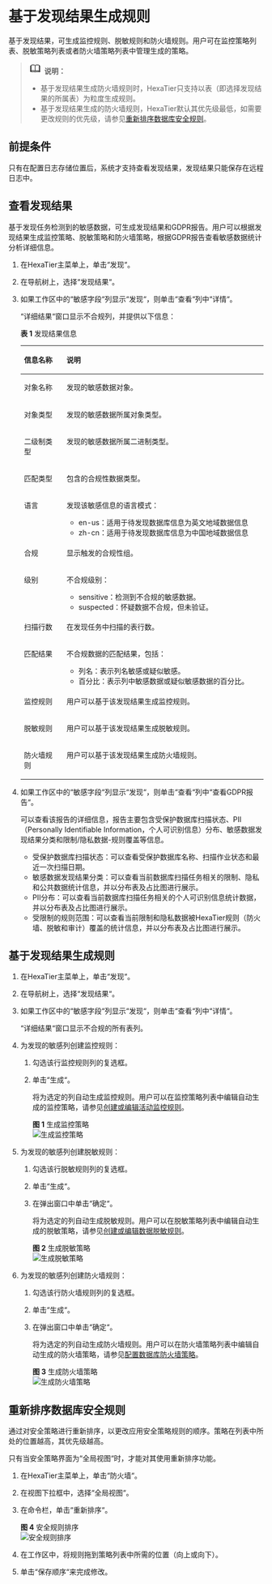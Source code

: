 # 基于发现结果生成规则<a name="ZH-CN_TOPIC_0111166392"></a>

基于发现结果，可生成监控规则、脱敏规则和防火墙规则。用户可在监控策略列表、脱敏策略列表或者防火墙策略列表中管理生成的策略。

>![](public_sys-resources/icon-note.gif) **说明：**   
>-   基于发现结果生成防火墙规则时，HexaTier只支持以表（即选择发现结果的所属表）为粒度生成规则。  
>-   基于发现结果生成的防火墙规则，HexaTier默认其优先级最低，如需要更改规则的优先级，请参见[重新排序数据库安全规则](#section132171703216)。  

## 前提条件<a name="zh-cn_topic_0180960222_section11394162374919"></a>

只有在配置日志存储位置后，系统才支持查看发现结果，发现结果只能保存在远程日志中。

## 查看发现结果<a name="section310612582214"></a>

基于发现任务检测到的敏感数据，可生成发现结果和GDPR报告。用户可以根据发现结果生成监控策略、脱敏策略和防火墙策略，根据GDPR报告查看敏感数据统计分析详细信息。

1.  在HexaTier主菜单上，单击“发现“。
2.  在导航树上，选择“发现结果“。
3.  如果工作区中的“敏感字段“列显示“发现“，则单击“查看“列中“详情“。

    “详细结果“窗口显示不合规列，并提供以下信息：

    **表 1**  发现结果信息

    <a name="zh-cn_topic_0180960142_table479156254"></a>
    <table><thead align="left"><tr id="zh-cn_topic_0180960142_row5921510256"><th class="cellrowborder" valign="top" width="17.48%" id="mcps1.2.3.1.1"><p id="zh-cn_topic_0180960142_p191041517259"><a name="zh-cn_topic_0180960142_p191041517259"></a><a name="zh-cn_topic_0180960142_p191041517259"></a>信息名称</p>
    </th>
    <th class="cellrowborder" valign="top" width="82.52000000000001%" id="mcps1.2.3.1.2"><p id="zh-cn_topic_0180960142_p121110159259"><a name="zh-cn_topic_0180960142_p121110159259"></a><a name="zh-cn_topic_0180960142_p121110159259"></a>说明</p>
    </th>
    </tr>
    </thead>
    <tbody><tr id="zh-cn_topic_0180960142_row71111572517"><td class="cellrowborder" valign="top" width="17.48%" headers="mcps1.2.3.1.1 "><p id="zh-cn_topic_0180960142_p412111592513"><a name="zh-cn_topic_0180960142_p412111592513"></a><a name="zh-cn_topic_0180960142_p412111592513"></a>对象名称</p>
    </td>
    <td class="cellrowborder" valign="top" width="82.52000000000001%" headers="mcps1.2.3.1.2 "><p id="zh-cn_topic_0180960142_p151313151251"><a name="zh-cn_topic_0180960142_p151313151251"></a><a name="zh-cn_topic_0180960142_p151313151251"></a>发现的敏感数据对象。</p>
    </td>
    </tr>
    <tr id="zh-cn_topic_0180960142_row171341518252"><td class="cellrowborder" valign="top" width="17.48%" headers="mcps1.2.3.1.1 "><p id="zh-cn_topic_0180960142_p17141815162515"><a name="zh-cn_topic_0180960142_p17141815162515"></a><a name="zh-cn_topic_0180960142_p17141815162515"></a>对象类型</p>
    </td>
    <td class="cellrowborder" valign="top" width="82.52000000000001%" headers="mcps1.2.3.1.2 "><p id="zh-cn_topic_0180960142_p13142156259"><a name="zh-cn_topic_0180960142_p13142156259"></a><a name="zh-cn_topic_0180960142_p13142156259"></a>发现的敏感数据所属对象类型。</p>
    </td>
    </tr>
    <tr id="zh-cn_topic_0180960142_row10152150252"><td class="cellrowborder" valign="top" width="17.48%" headers="mcps1.2.3.1.1 "><p id="zh-cn_topic_0180960142_p1715315152513"><a name="zh-cn_topic_0180960142_p1715315152513"></a><a name="zh-cn_topic_0180960142_p1715315152513"></a>二级制类型</p>
    </td>
    <td class="cellrowborder" valign="top" width="82.52000000000001%" headers="mcps1.2.3.1.2 "><p id="zh-cn_topic_0180960142_p6161115102513"><a name="zh-cn_topic_0180960142_p6161115102513"></a><a name="zh-cn_topic_0180960142_p6161115102513"></a>发现的敏感数据所属二进制类型。</p>
    </td>
    </tr>
    <tr id="zh-cn_topic_0180960142_row18161215112510"><td class="cellrowborder" valign="top" width="17.48%" headers="mcps1.2.3.1.1 "><p id="zh-cn_topic_0180960142_p1917141515255"><a name="zh-cn_topic_0180960142_p1917141515255"></a><a name="zh-cn_topic_0180960142_p1917141515255"></a>匹配类型</p>
    </td>
    <td class="cellrowborder" valign="top" width="82.52000000000001%" headers="mcps1.2.3.1.2 "><p id="zh-cn_topic_0180960142_p118121582514"><a name="zh-cn_topic_0180960142_p118121582514"></a><a name="zh-cn_topic_0180960142_p118121582514"></a>包含的合规性数据类型。</p>
    </td>
    </tr>
    <tr id="zh-cn_topic_0180960142_row1018915142520"><td class="cellrowborder" valign="top" width="17.48%" headers="mcps1.2.3.1.1 "><p id="zh-cn_topic_0180960142_p41951514251"><a name="zh-cn_topic_0180960142_p41951514251"></a><a name="zh-cn_topic_0180960142_p41951514251"></a>语言</p>
    </td>
    <td class="cellrowborder" valign="top" width="82.52000000000001%" headers="mcps1.2.3.1.2 "><p id="zh-cn_topic_0180960142_p15218150256"><a name="zh-cn_topic_0180960142_p15218150256"></a><a name="zh-cn_topic_0180960142_p15218150256"></a>发现该敏感信息的语言模式：</p>
    <a name="zh-cn_topic_0180960142_ul621615152511"></a><a name="zh-cn_topic_0180960142_ul621615152511"></a><ul id="zh-cn_topic_0180960142_ul621615152511"><li>en-us：适用于待发现数据库信息为英文地域数据信息</li><li>zh-cn：适用于待发现数据库信息为中国地域数据信息</li></ul>
    </td>
    </tr>
    <tr id="zh-cn_topic_0180960142_row202316152253"><td class="cellrowborder" valign="top" width="17.48%" headers="mcps1.2.3.1.1 "><p id="zh-cn_topic_0180960142_p1823515172515"><a name="zh-cn_topic_0180960142_p1823515172515"></a><a name="zh-cn_topic_0180960142_p1823515172515"></a>合规</p>
    </td>
    <td class="cellrowborder" valign="top" width="82.52000000000001%" headers="mcps1.2.3.1.2 "><p id="zh-cn_topic_0180960142_p132417156258"><a name="zh-cn_topic_0180960142_p132417156258"></a><a name="zh-cn_topic_0180960142_p132417156258"></a>显示触发的合规性组。</p>
    </td>
    </tr>
    <tr id="zh-cn_topic_0180960142_row1824191522520"><td class="cellrowborder" valign="top" width="17.48%" headers="mcps1.2.3.1.1 "><p id="zh-cn_topic_0180960142_p1225171522516"><a name="zh-cn_topic_0180960142_p1225171522516"></a><a name="zh-cn_topic_0180960142_p1225171522516"></a>级别</p>
    </td>
    <td class="cellrowborder" valign="top" width="82.52000000000001%" headers="mcps1.2.3.1.2 "><p id="zh-cn_topic_0180960142_p72651502510"><a name="zh-cn_topic_0180960142_p72651502510"></a><a name="zh-cn_topic_0180960142_p72651502510"></a>不合规级别：</p>
    <a name="zh-cn_topic_0180960142_ul1026191502511"></a><a name="zh-cn_topic_0180960142_ul1026191502511"></a><ul id="zh-cn_topic_0180960142_ul1026191502511"><li>sensitive：检测到不合规的敏感数据。</li><li>suspected：怀疑数据不合规，但未验证。</li></ul>
    </td>
    </tr>
    <tr id="zh-cn_topic_0180960142_row1928171552512"><td class="cellrowborder" valign="top" width="17.48%" headers="mcps1.2.3.1.1 "><p id="zh-cn_topic_0180960142_p128121532515"><a name="zh-cn_topic_0180960142_p128121532515"></a><a name="zh-cn_topic_0180960142_p128121532515"></a>扫描行数</p>
    </td>
    <td class="cellrowborder" valign="top" width="82.52000000000001%" headers="mcps1.2.3.1.2 "><p id="zh-cn_topic_0180960142_p1129815122514"><a name="zh-cn_topic_0180960142_p1129815122514"></a><a name="zh-cn_topic_0180960142_p1129815122514"></a>在发现任务中扫描的表行数。</p>
    </td>
    </tr>
    <tr id="zh-cn_topic_0180960142_row193012156254"><td class="cellrowborder" valign="top" width="17.48%" headers="mcps1.2.3.1.1 "><p id="zh-cn_topic_0180960142_p63015159253"><a name="zh-cn_topic_0180960142_p63015159253"></a><a name="zh-cn_topic_0180960142_p63015159253"></a>匹配结果</p>
    </td>
    <td class="cellrowborder" valign="top" width="82.52000000000001%" headers="mcps1.2.3.1.2 "><p id="zh-cn_topic_0180960142_p1031131513251"><a name="zh-cn_topic_0180960142_p1031131513251"></a><a name="zh-cn_topic_0180960142_p1031131513251"></a>不合规数据的匹配结果，包括：</p>
    <a name="zh-cn_topic_0180960142_ul1331131515254"></a><a name="zh-cn_topic_0180960142_ul1331131515254"></a><ul id="zh-cn_topic_0180960142_ul1331131515254"><li>列名：表示列名敏感或疑似敏感。</li><li>百分比：表示列中敏感数据或疑似敏感数据的百分比。</li></ul>
    </td>
    </tr>
    <tr id="zh-cn_topic_0180960142_row133161542513"><td class="cellrowborder" valign="top" width="17.48%" headers="mcps1.2.3.1.1 "><p id="zh-cn_topic_0180960142_p233141513259"><a name="zh-cn_topic_0180960142_p233141513259"></a><a name="zh-cn_topic_0180960142_p233141513259"></a>监控规则</p>
    </td>
    <td class="cellrowborder" valign="top" width="82.52000000000001%" headers="mcps1.2.3.1.2 "><p id="zh-cn_topic_0180960142_p143412156254"><a name="zh-cn_topic_0180960142_p143412156254"></a><a name="zh-cn_topic_0180960142_p143412156254"></a>用户可以基于该发现结果生成监控规则。</p>
    </td>
    </tr>
    <tr id="zh-cn_topic_0180960142_row53417159259"><td class="cellrowborder" valign="top" width="17.48%" headers="mcps1.2.3.1.1 "><p id="zh-cn_topic_0180960142_p834141542518"><a name="zh-cn_topic_0180960142_p834141542518"></a><a name="zh-cn_topic_0180960142_p834141542518"></a>脱敏规则</p>
    </td>
    <td class="cellrowborder" valign="top" width="82.52000000000001%" headers="mcps1.2.3.1.2 "><p id="zh-cn_topic_0180960142_p103681516250"><a name="zh-cn_topic_0180960142_p103681516250"></a><a name="zh-cn_topic_0180960142_p103681516250"></a>用户可以基于该发现结果生成脱敏规则。</p>
    </td>
    </tr>
    <tr id="zh-cn_topic_0180960142_row936151572513"><td class="cellrowborder" valign="top" width="17.48%" headers="mcps1.2.3.1.1 "><p id="zh-cn_topic_0180960142_p837151513252"><a name="zh-cn_topic_0180960142_p837151513252"></a><a name="zh-cn_topic_0180960142_p837151513252"></a>防火墙规则</p>
    </td>
    <td class="cellrowborder" valign="top" width="82.52000000000001%" headers="mcps1.2.3.1.2 "><p id="zh-cn_topic_0180960142_p7381215132520"><a name="zh-cn_topic_0180960142_p7381215132520"></a><a name="zh-cn_topic_0180960142_p7381215132520"></a>用户可以基于该发现结果生成防火墙规则。</p>
    </td>
    </tr>
    </tbody>
    </table>

4.  如果工作区中的“敏感字段“列显示“发现“，则单击“查看“列中“查看GDPR报告“。

    可以查看该报告的详细信息，报告主要包含受保护数据库扫描状态、PII（Personally Identifiable Information，个人可识别信息）分布、敏感数据发现结果分类和限制/隐私数据-规则覆盖等信息。

    -   受保护数据库扫描状态：可以查看受保护数据库名称、扫描作业状态和最近一次扫描日期。
    -   敏感数据发现结果分类：可以查看当前数据库扫描任务相关的限制、隐私和公共数据统计信息，并以分布表及占比图进行展示。
    -   PII分布：可以查看当前数据库扫描任务相关的个人可识别信息统计数据，并以分布表及占比图进行展示。
    -   受限制的规则范围：可以查看当前限制和隐私数据被HexaTier规则（防火墙、脱敏和审计）覆盖的统计信息，并以分布表及占比图进行展示。


## 基于发现结果生成规则<a name="section18643402228"></a>

1.  在HexaTier主菜单上，单击“发现“。
2.  在导航树上，选择“发现结果“。
3.  如果工作区中的“敏感字段“列显示“发现“，则单击“查看“列中“详情“。

    “详细结果“窗口显示不合规的所有表列。

4.  为发现的敏感列创建监控规则：
    1.  勾选该行监控规则列的复选框。
    2.  单击“生成“。

        将为选定的列自动生成监控规则。用户可以在监控策略列表中编辑自动生成的监控策略，请参见[创建或编辑活动监控规则](创建或编辑活动监控规则.md)。

        **图 1**  生成监控策略<a name="zh-cn_topic_0180960156_fig5517174920817"></a>  
        ![](figures/生成监控策略.png "生成监控策略")

5.  为发现的敏感列创建脱敏规则：
    1.  勾选该行脱敏规则列的复选框。
    2.  单击“生成“。
    3.  在弹出窗口中单击“确定“。

        将为选定的列自动生成脱敏规则。用户可以在脱敏策略列表中编辑自动生成的脱敏策略，请参见[创建或编辑数据脱敏规则](创建或编辑数据脱敏规则.md)。

        **图 2**  生成脱敏策略<a name="zh-cn_topic_0180960156_fig282916414911"></a>  
        ![](figures/生成脱敏策略.png "生成脱敏策略")

6.  为发现的敏感列创建防火墙规则：
    1.  勾选该行防火墙规则列的复选框。
    2.  单击“生成“。
    3.  在弹出窗口中单击“确定“。

        将为选定的列自动生成防火墙规则。用户可以在防火墙策略列表中编辑自动生成的防火墙策略，请参见[配置数据库防火墙策略](配置数据库防火墙策略.md)。

        **图 3**  生成防火墙策略<a name="zh-cn_topic_0180960156_fig13502176115917"></a>  
        ![](figures/生成防火墙策略.png "生成防火墙策略")



## 重新排序数据库安全规则<a name="section132171703216"></a>

通过对安全策略进行重新排序，以更改应用安全策略规则的顺序。策略在列表中所处的位置越高，其优先级越高。

只有当安全策略界面为“全局视图“时，才能对其使用重新排序功能。

1.  在HexaTier主菜单上，单击“防火墙“。
2.  在视图下拉框中，选择“全局视图“。
3.  在命令栏，单击“重新排序“。

    **图 4**  安全规则排序<a name="zh-cn_topic_0180960139_fig12600229125715"></a>  
    ![](figures/安全规则排序.png "安全规则排序")

4.  在工作区中，将规则拖到策略列表中所需的位置（向上或向下）。
5.  单击“保存顺序“来完成修改。

